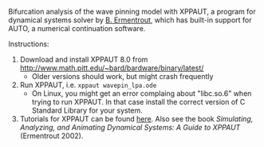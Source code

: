 Bifurcation analysis of the wave pinning model with XPPAUT, a program for dynamical systems solver by [B. Ermentrout](http://www.math.pitt.edu/~bard/xpp/xpp.html), which has built-in support for AUTO, a numerical continuation software.

Instructions:

1. Download and install XPPAUT 8.0 from http://www.math.pitt.edu/~bard/bardware/binary/latest/
    * Older versions should work, but might crash frequently
2. Run XPPAUT, i.e. `xppaut wavepin_lpa.ode`
    * On Linux, you might get an error complaing about "libc.so.6" when trying to run XPPAUT. In that case install the correct version of C Standard Library for your system.
3. Tutorials for XPPAUT can be found [here](http://www.math.pitt.edu/~bard/xpp/help/xpphelp.html). Also see the book *Simulating, Analyzing, and Animating Dynamical Systems: A Guide to XPPAUT* (Ermentrout 2002).

